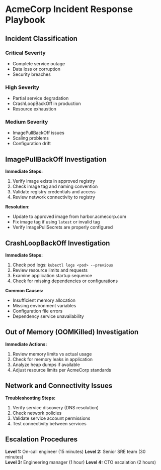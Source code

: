 # AcmeCorp Incident Response Playbook

## Incident Classification

### Critical Severity
- Complete service outage
- Data loss or corruption
- Security breaches

### High Severity  
- Partial service degradation
- CrashLoopBackOff in production
- Resource exhaustion

### Medium Severity
- ImagePullBackOff issues
- Scaling problems
- Configuration drift

## ImagePullBackOff Investigation

**Immediate Steps:**
1. Verify image exists in approved registry
2. Check image tag and naming convention
3. Validate registry credentials and access
4. Review network connectivity to registry

**Resolution:**
- Update to approved image from harbor.acmecorp.com
- Fix image tag if using `latest` or invalid tag
- Verify ImagePullSecrets are properly configured

## CrashLoopBackOff Investigation

**Immediate Steps:**
1. Check pod logs: `kubectl logs <pod> --previous`
2. Review resource limits and requests
3. Examine application startup sequence
4. Check for missing dependencies or configurations

**Common Causes:**
- Insufficient memory allocation
- Missing environment variables
- Configuration file errors
- Dependency service unavailability

## Out of Memory (OOMKilled) Investigation

**Immediate Actions:**
1. Review memory limits vs actual usage
2. Check for memory leaks in application
3. Analyze heap dumps if available
4. Adjust resource limits per AcmeCorp standards

## Network and Connectivity Issues

**Troubleshooting Steps:**
1. Verify service discovery (DNS resolution)
2. Check network policies
3. Validate service account permissions
4. Test connectivity between services

## Escalation Procedures

**Level 1:** On-call engineer (15 minutes)
**Level 2:** Senior SRE team (30 minutes)  
**Level 3:** Engineering manager (1 hour)
**Level 4:** CTO escalation (2 hours) 